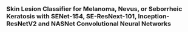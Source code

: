 ### Skin Lesion Classifier for Melanoma, Nevus, or Seborrheic Keratosis with SENet-154, SE-ResNext-101, Inception-ResNetV2 and NASNet Convolutional Neural Networks
